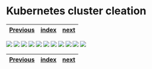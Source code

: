 # Kubernetes cluster cleation

| [Previous](../00-signin/README.md) | [index](../README.md) | [next](../02-vpc-creation/README.md) |
| :--- | :--: | ---: |

<img src="01-k8s-cluster-create-00.png"/>
<img src="01-k8s-cluster-create-01.png"/>
<img src="01-k8s-cluster-create-02.png"/>
<img src="01-k8s-cluster-create-03.png"/>
<img src="01-k8s-cluster-create-04.png"/>
<img src="01-k8s-cluster-create-05.png"/>
<img src="01-k8s-cluster-create-06.png"/>
<img src="01-k8s-cluster-create-07.png"/>
<img src="01-k8s-cluster-create-08.png"/>
<img src="01-k8s-cluster-create-09.png"/>
<img src="01-k8s-cluster-create-10.png"/>

| [Previous](../00-signin/README.md) | [index](../README.md) | [next](../02-vpc-creation/README.md) |
| :--- | :--: | ---: |